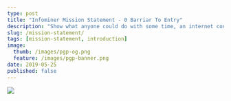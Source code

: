 ```yaml
---
type: post
title: "Infominer Mission Statement - 0 Barriar To Entry"
description: "Show what anyone could do with some time, an internet connection, mouse, screen, and keys."
slug: /mission-statement/
tags: [mission-statement, introduction]
image:
  thumb: /images/pgp-og.png
  feature: /images/pgp-banner.png
date: 2019-05-25
published: false
---
```





![](https://imgur.com/AOzKF1D.png)